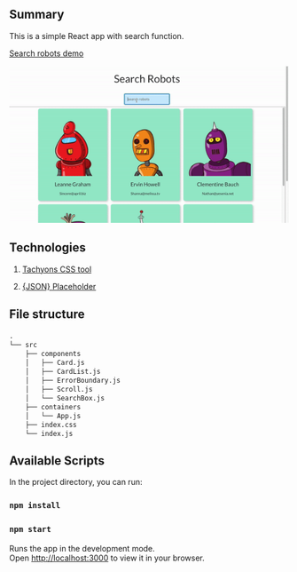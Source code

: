 ## Summary

This is a simple React app with search function.

[Search robots demo](https://christy313.github.io/react-search-robots/)

![](./image/react-search-robots.gif)

## Technologies

1. [Tachyons CSS tool](https://tachyons.io/) 

2. [{JSON} Placeholder](https://jsonplaceholder.typicode.com/)

## File structure

```
.
└── src
    ├── components
    │   ├── Card.js
    │   ├── CardList.js
    │   ├── ErrorBoundary.js
    │   ├── Scroll.js
    │   └── SearchBox.js
    ├── containers
    │   └── App.js
    ├── index.css
    └── index.js
```

## Available Scripts

In the project directory, you can run:

### `npm install`

### `npm start`

Runs the app in the development mode.\
Open [http://localhost:3000](http://localhost:3000) to view it in your browser.


